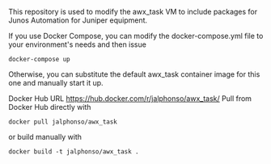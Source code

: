 This repository is used to modify the awx_task VM to include packages for Junos Automation for Juniper equipment.

If you use Docker Compose, you can modify the docker-compose.yml file to your environment's needs and then issue
```
docker-compose up
```
Otherwise, you can substitute the default awx_task container image for this one and manually start it up.

Docker Hub URL
https://hub.docker.com/r/jalphonso/awx_task/
Pull from Docker Hub directly with 
```
docker pull jalphonso/awx_task
```

or build manually with
```
docker build -t jalphonso/awx_task .
```
